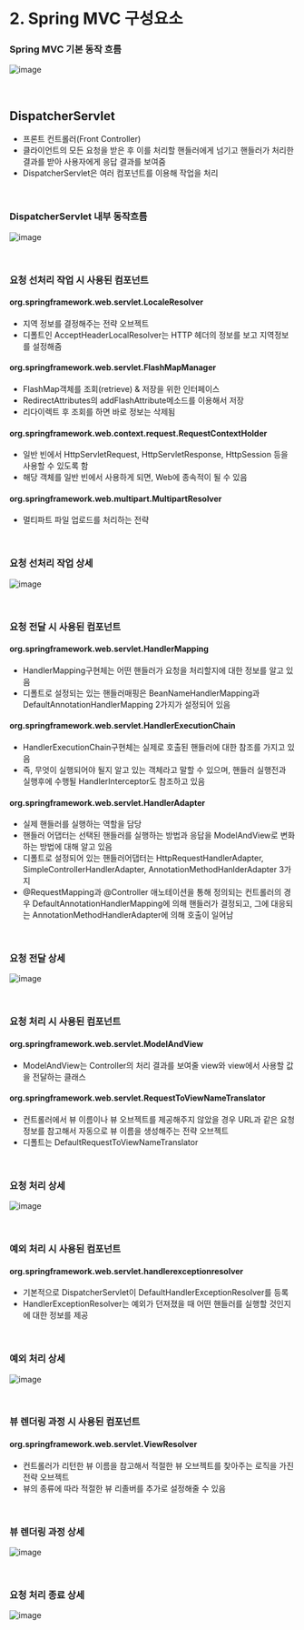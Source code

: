 # 2. Spring MVC 구성요소
### Spring MVC 기본 동작 흐름
![image](https://user-images.githubusercontent.com/57928612/118384465-1a947b00-b641-11eb-89b0-ee7f9c1b490a.png)

<br>

## DispatcherServlet
- 프론트 컨트롤러(Front Controller)
- 클라이언트의 모든 요청을 받은 후 이를 처리할 핸들러에게 넘기고 핸들러가 처리한 결과를 받아 사용자에게 응답 결과를 보여줌
- DispatcherServlet은 여러 컴포넌트를 이용해 작업을 처리

<br>

### DispatcherServlet 내부 동작흐름
![image](https://user-images.githubusercontent.com/57928612/118384493-592a3580-b641-11eb-913d-f14cad95b5bd.png)

<br>

### 요청 선처리 작업 시 사용된 컴포넌트
#### org.springframework.web.servlet.LocaleResolver
- 지역 정보를 결정해주는 전략 오브젝트
- 디폴트인 AcceptHeaderLocalResolver는 HTTP 헤더의 정보를 보고 지역정보를 설정해줌
#### org.springframework.web.servlet.FlashMapManager
- FlashMap객체를 조회(retrieve) & 저장을 위한 인터페이스
- RedirectAttributes의 addFlashAttribute메소드를 이용해서 저장
- 리다이렉트 후 조회를 하면 바로 정보는 삭제됨
#### org.springframework.web.context.request.RequestContextHolder
- 일반 빈에서 HttpServletRequest, HttpServletResponse, HttpSession 등을 사용할 수 있도록 함
- 해당 객체를 일반 빈에서 사용하게 되면, Web에 종속적이 될 수 있음
#### org.springframework.web.multipart.MultipartResolver
- 멀티파트 파일 업로드를 처리하는 전략

<br>

### 요청 선처리 작업 상세
![image](https://user-images.githubusercontent.com/57928612/118384538-b45c2800-b641-11eb-954b-a2e6d8581048.png)

<br>

### 요청 전달 시 사용된 컴포넌트
#### org.springframework.web.servlet.HandlerMapping
- HandlerMapping구현체는 어떤 핸들러가 요청을 처리할지에 대한 정보를 알고 있음
- 디폴트로 설정되는 있는 핸들러매핑은 BeanNameHandlerMapping과 DefaultAnnotationHandlerMapping 2가지가 설정되어 있음
#### org.springframework.web.servlet.HandlerExecutionChain
- HandlerExecutionChain구현체는 실제로 호출된 핸들러에 대한 참조를 가지고 있음
- 즉, 무엇이 실행되어야 될지 알고 있는 객체라고 말할 수 있으며, 핸들러 실행전과 실행후에 수행될 HandlerInterceptor도 참조하고 있음
#### org.springframework.web.servlet.HandlerAdapter
- 실제 핸들러를 실행하는 역할을 담당
- 핸들러 어댑터는 선택된 핸들러를 실행하는 방법과 응답을 ModelAndView로 변화하는 방법에 대해 알고 있음
- 디폴트로 설정되어 있는 핸들러어댑터는 HttpRequestHandlerAdapter, SimpleControllerHandlerAdapter, AnnotationMethodHanlderAdapter 3가지
- @RequestMapping과 @Controller 애노테이션을 통해 정의되는 컨트롤러의 경우 DefaultAnnotationHandlerMapping에 의해 핸들러가 결정되고, 그에 대응되는 AnnotationMethodHandlerAdapter에 의해 호출이 일어남

<br>

### 요청 전달 상세
![image](https://user-images.githubusercontent.com/57928612/118384579-1321a180-b642-11eb-9306-3dac697e556b.png)

<br>

### 요청 처리 시 사용된 컴포넌트
#### org.springframework.web.servlet.ModelAndView
- ModelAndView는 Controller의 처리 결과를 보여줄 view와 view에서 사용할 값을 전달하는 클래스
#### org.springframework.web.servlet.RequestToViewNameTranslator
- 컨트롤러에서 뷰 이름이나 뷰 오브젝트를 제공해주지 않았을 경우 URL과 같은 요청정보를 참고해서 자동으로 뷰 이름을 생성해주는 전략 오브젝트
- 디폴트는 DefaultRequestToViewNameTranslator

<br>

### 요청 처리 상세
![image](https://user-images.githubusercontent.com/57928612/118384603-419f7c80-b642-11eb-9587-bf26de9f66cf.png)

<br>

### 예외 처리 시 사용된 컴포넌트
#### org.springframework.web.servlet.handlerexceptionresolver
- 기본적으로 DispatcherServlet이 DefaultHandlerExceptionResolver를 등록
- HandlerExceptionResolver는 예외가 던져졌을 때 어떤 핸들러를 실행할 것인지에 대한 정보를 제공

<br>

### 예외 처리 상세
![image](https://user-images.githubusercontent.com/57928612/118384617-6d226700-b642-11eb-8dc1-ab5578d602b4.png)

<br>

### 뷰 렌더링 과정 시 사용된 컴포넌트
#### org.springframework.web.servlet.ViewResolver
- 컨트롤러가 리턴한 뷰 이름을 참고해서 적절한 뷰 오브젝트를 찾아주는 로직을 가진 전략 오브젝트
- 뷰의 종류에 따라 적절한 뷰 리졸버를 추가로 설정해줄 수 있음

<br>

### 뷰 렌더링 과정 상세
![image](https://user-images.githubusercontent.com/57928612/118384632-97742480-b642-11eb-8186-afe7df3255a0.png)

<br>

### 요청 처리 종료 상세
![image](https://user-images.githubusercontent.com/57928612/118384644-af4ba880-b642-11eb-9919-e198c037c872.png)
